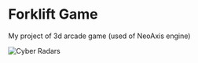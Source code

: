 ﻿# Forklift Game

My project of 3d arcade game (used of NeoAxis engine)

![Cyber Radars](https://drive.google.com/uc?id=1YO3fEc_1NIGO5YRoSphDMvVW6_fAFpZw)